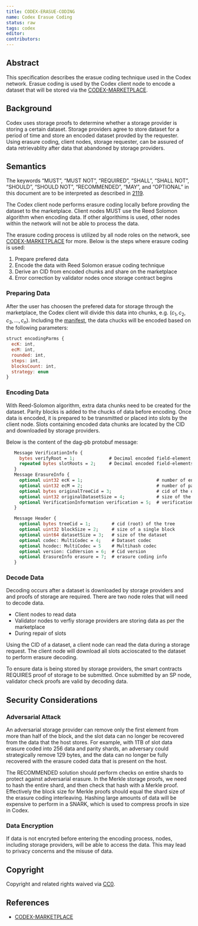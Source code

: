 ```yaml
---
title: CODEX-ERASUE-CODING
name: Codex Erasue Coding
status: raw
tags: codex
editor: 
contributors:
---
```


## Abstract

This specification describes the erasue coding technique used in the Codex network.
Erasue coding is used by the Codex client node to encode a dataset that will be stored via the [CODEX-MARKETPLACE](./marketplace.md).

## Background

Codex uses storage proofs to determine whether a storage provider is storing a certain dataset.
Storage providers agree to store dataset for a period of time and
store an encoded dataset provded by the requester.
Using erasure coding,
client nodes, storage requester, can be assured of data retrievablity after data that abandoned by storage providers.


## Semantics

The keywords “MUST”, “MUST NOT”, “REQUIRED”, “SHALL”, “SHALL NOT”,
“SHOULD”, “SHOULD NOT”, “RECOMMENDED”, “MAY”, and
“OPTIONAL” in this document are to be interpreted as described in [2119](https://www.ietf.org/rfc/rfc2119.txt).

The Codex client node performs erasure coding locally before provding the dataset to the marketplace.
Client nodes MUST use the Reed Solomon algorithm when encoding data.
If other algorithims is used, other nodes within the network will not be able to process the data.

The erasure coding process is utilized by all node roles on the network, see [CODEX-MARKETPLACE](./marketplace.md) for more.
Below is the steps where erasure coding is used:

1.  Prepare prefered data
2.  Encode the data with Reed Solomon erasue coding technique
3.  Derive an CID from encoded chunks and share on the marketplace
4.  Error correction by validator nodes once storage contract begins

### Preparing Data

After the user has choosen the prefered data for storage through the marketplace,
the Codex client will divide this data into chunks, e.g. $(c_1, c_2, c_3, \ldots, c_{n})$.
Including the [manifest](manifest), the data chucks will be encoded based on the following parameters:

```js
struct encodingParms {
  ecK: int,
  ecM: int,
  rounded: int,
  steps: int,
  blocksCount: int,
  strategy: enum
}
```
### Encoding Data

With Reed-Solomon algorithm, extra data chunks need to be created for the dataset.
Parity blocks is added to the chucks of data before encoding.
Once data is encoded, it is prepared to be transmitted or placed into slots by the client node.
Slots containing encoded data chunks are located by the CID and downloaded by storage providers.

Below is the content of the dag-pb protobuf message:

```protobuf
   Message VerificationInfo {
     bytes verifyRoot = 1;             # Decimal encoded field-element
     repeated bytes slotRoots = 2;     # Decimal encoded field-elements
   }
   Message ErasureInfo {
     optional uint32 ecK = 1;                            # number of encoded blocks
     optional uint32 ecM = 2;                            # number of parity blocks
     optional bytes originalTreeCid = 3;                 # cid of the original dataset
     optional uint32 originalDatasetSize = 4;            # size of the original dataset
     optional VerificationInformation verification = 5;  # verification information
   }

   Message Header {
     optional bytes treeCid = 1;        # cid (root) of the tree
     optional uint32 blockSize = 2;     # size of a single block
     optional uint64 datasetSize = 3;   # size of the dataset
     optional codec: MultiCodec = 4;    # Dataset codec
     optional hcodec: MultiCodec = 5    # Multihash codec
     optional version: CidVersion = 6;  # Cid version
     optional ErasureInfo erasure = 7;  # erasure coding info
   }
```

### Decode Data

Decoding occurs after a dataset is downloaded by storage providers and
and proofs of storage are required.
There are two node roles that will need to decode data.

- Client nodes to read data
- Validator nodes to verfiy storage providers are storing data as per the marketplace
- During repair of slots

Using the CID of a dataset, a client node can read the data during a storage request.
The client node will download all slots accioscated to the dataset to perform erasure decoding.

To ensure data is being stored by storage providers, the smart contracts REQUIRES proof of storage to be submitted.
Once submitted by an SP node, validator check proofs are valid by decoding data. 

## Security Considerations

### Adversarial Attack

An adversarial storage provider can remove only the first element from more than half of the block, and the slot data can no longer be recovered from the data that the host stores.
For example, with 1TB of slot data erasure coded into 256 data and parity shards, an adversary could strategically remove 129 bytes, and the data can no longer be fully recovered with the erasure coded data that is present on the host.

The RECOMMENDED solution should perform checks on entire shards to protect against adversarial erasure.
In the Merkle storage proofs, we need to hash the entire shard, and then check that hash with a Merkle proof.
Effectively the block size for Merkle proofs should equal the shard size of the erasure coding interleaving. Hashing large amounts of data will be expensive to perform in a SNARK, which is used to compress proofs in size in Codex.

### Data Encryption

If data is not encryted before entering the encoding process, nodes, including storage providers, will be able to access the data. This may lead to privacy concerns and the misuse of data.

## Copyright

Copyright and related rights waived via [CC0](https://creativecommons.org/publicdomain/zero/1.0/).

## References

- [CODEX-MARKETPLACE](./marketplace.md)
